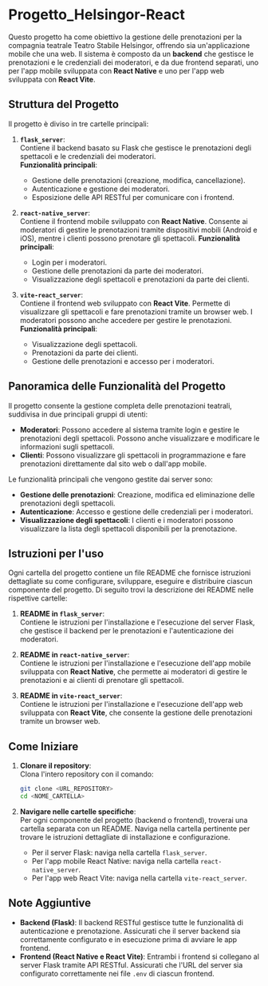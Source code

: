 # Progetto_Helsingor-React

Questo progetto ha come obiettivo la gestione delle prenotazioni per la compagnia teatrale Teatro Stabile Helsingor, offrendo sia un'applicazione mobile che una web. Il sistema è composto da un **backend** che gestisce le prenotazioni e le credenziali dei moderatori, e da due frontend separati, uno per l'app mobile sviluppata con **React Native** e uno per l'app web sviluppata con **React Vite**.

## **Struttura del Progetto**

Il progetto è diviso in tre cartelle principali:

1. **`flask_server`**:  
   Contiene il backend basato su Flask che gestisce le prenotazioni degli spettacoli e le credenziali dei moderatori.  
   **Funzionalità principali**:
   - Gestione delle prenotazioni (creazione, modifica, cancellazione).
   - Autenticazione e gestione dei moderatori.
   - Esposizione delle API RESTful per comunicare con i frontend.

2. **`react-native_server`**:  
   Contiene il frontend mobile sviluppato con **React Native**. Consente ai moderatori di gestire le prenotazioni tramite dispositivi mobili (Android e iOS), mentre i clienti possono prenotare gli spettacoli.
   **Funzionalità principali**:
   - Login per i moderatori.
   - Gestione delle prenotazioni da parte dei moderatori.
   - Visualizzazione degli spettacoli e prenotazioni da parte dei clienti.

3. **`vite-react_server`**:  
   Contiene il frontend web sviluppato con **React Vite**. Permette di visualizzare gli spettacoli e fare prenotazioni tramite un browser web. I moderatori possono anche accedere per gestire le prenotazioni.
   **Funzionalità principali**:
   - Visualizzazione degli spettacoli.
   - Prenotazioni da parte dei clienti.
   - Gestione delle prenotazioni e accesso per i moderatori.

## **Panoramica delle Funzionalità del Progetto**

Il progetto consente la gestione completa delle prenotazioni teatrali, suddivisa in due principali gruppi di utenti:

- **Moderatori**: Possono accedere al sistema tramite login e gestire le prenotazioni degli spettacoli. Possono anche visualizzare e modificare le informazioni sugli spettacoli.
- **Clienti**: Possono visualizzare gli spettacoli in programmazione e fare prenotazioni direttamente dal sito web o dall'app mobile.

Le funzionalità principali che vengono gestite dai server sono:
- **Gestione delle prenotazioni**: Creazione, modifica ed eliminazione delle prenotazioni degli spettacoli.
- **Autenticazione**: Accesso e gestione delle credenziali per i moderatori.
- **Visualizzazione degli spettacoli**: I clienti e i moderatori possono visualizzare la lista degli spettacoli disponibili per la prenotazione.

## **Istruzioni per l'uso**

Ogni cartella del progetto contiene un file README che fornisce istruzioni dettagliate su come configurare, sviluppare, eseguire e distribuire ciascun componente del progetto. Di seguito trovi la descrizione dei README nelle rispettive cartelle:

1. **README in `flask_server`**:  
   Contiene le istruzioni per l'installazione e l'esecuzione del server Flask, che gestisce il backend per le prenotazioni e l'autenticazione dei moderatori.

2. **README in `react-native_server`**:  
   Contiene le istruzioni per l'installazione e l'esecuzione dell'app mobile sviluppata con **React Native**, che permette ai moderatori di gestire le prenotazioni e ai clienti di prenotare gli spettacoli.

3. **README in `vite-react_server`**:  
   Contiene le istruzioni per l'installazione e l'esecuzione dell'app web sviluppata con **React Vite**, che consente la gestione delle prenotazioni tramite un browser web.

## **Come Iniziare**

1. **Clonare il repository**:  
   Clona l'intero repository con il comando:
   ```bash
   git clone <URL_REPOSITORY>
   cd <NOME_CARTELLA>
   ```

2. **Navigare nelle cartelle specifiche**:  
   Per ogni componente del progetto (backend o frontend), troverai una cartella separata con un README. Naviga nella cartella pertinente per trovare le istruzioni dettagliate di installazione e configurazione.

   - Per il server Flask: naviga nella cartella `flask_server`.
   - Per l'app mobile React Native: naviga nella cartella `react-native_server`.
   - Per l'app web React Vite: naviga nella cartella `vite-react_server`.

## **Note Aggiuntive**

- **Backend (Flask)**: Il backend RESTful gestisce tutte le funzionalità di autenticazione e prenotazione. Assicurati che il server backend sia correttamente configurato e in esecuzione prima di avviare le app frontend.
- **Frontend (React Native e React Vite)**: Entrambi i frontend si collegano al server Flask tramite API RESTful. Assicurati che l'URL del server sia configurato correttamente nei file `.env` di ciascun frontend.

